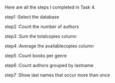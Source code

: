 Here are all the steps I completed in Task 4.


step1 :Select the database

step2 :Count the number of authors

step3 :Sum the totalcopies column

step4 :Average the availablecopies column

step5 :Count books per genre

step6 :Count authors grouped by lastname

step7 :Show last names that occur more than once

